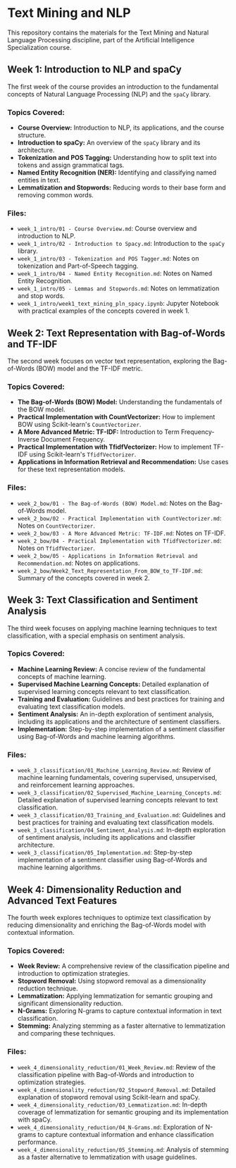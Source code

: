 # Text Mining and NLP

This repository contains the materials for the Text Mining and Natural Language Processing discipline, part of the Artificial Intelligence Specialization course.

## Week 1: Introduction to NLP and spaCy

The first week of the course provides an introduction to the fundamental concepts of Natural Language Processing (NLP) and the `spaCy` library.

### Topics Covered:

*   **Course Overview:** Introduction to NLP, its applications, and the course structure.
*   **Introduction to spaCy:** An overview of the `spaCy` library and its architecture.
*   **Tokenization and POS Tagging:** Understanding how to split text into tokens and assign grammatical tags.
*   **Named Entity Recognition (NER):** Identifying and classifying named entities in text.
*   **Lemmatization and Stopwords:** Reducing words to their base form and removing common words.

### Files:

*   `week_1_intro/01 - Course Overview.md`: Course overview and introduction to NLP.
*   `week_1_intro/02 - Introduction to Spacy.md`: Introduction to the `spaCy` library.
*   `week_1_intro/03 - Tokenization and POS Tagger.md`: Notes on tokenization and Part-of-Speech tagging.
*   `week_1_intro/04 - Named Entity Recognition.md`: Notes on Named Entity Recognition.
*   `week_1_intro/05 - Lemmas and Stopwords.md`: Notes on lemmatization and stop words.
*   `week_1_intro/week1_text_mining_pln_spacy.ipynb`: Jupyter Notebook with practical examples of the concepts covered in week 1.

## Week 2: Text Representation with Bag-of-Words and TF-IDF

The second week focuses on vector text representation, exploring the Bag-of-Words (BOW) model and the TF-IDF metric.

### Topics Covered:

*   **The Bag-of-Words (BOW) Model:** Understanding the fundamentals of the BOW model.
*   **Practical Implementation with CountVectorizer:** How to implement BOW using Scikit-learn's `CountVectorizer`.
*   **A More Advanced Metric: TF-IDF:** Introduction to Term Frequency-Inverse Document Frequency.
*   **Practical Implementation with TfidfVectorizer:** How to implement TF-IDF using Scikit-learn's `TfidfVectorizer`.
*   **Applications in Information Retrieval and Recommendation:** Use cases for these text representation models.

### Files:

*   `week_2_bow/01 - The Bag-of-Words (BOW) Model.md`: Notes on the Bag-of-Words model.
*   `week_2_bow/02 - Practical Implementation with CountVectorizer.md`: Notes on `CountVectorizer`.
*   `week_2_bow/03 - A More Advanced Metric: TF-IDF.md`: Notes on TF-IDF.
*   `week_2_bow/04 - Practical Implementation with TfidfVectorizer.md`: Notes on `TfidfVectorizer`.
*   `week_2_bow/05 - Applications in Information Retrieval and Recommendation.md`: Notes on applications.
*   `week_2_bow/Week2_Text_Representation_From_BOW_to_TF-IDF.md`: Summary of the concepts covered in week 2.

## Week 3: Text Classification and Sentiment Analysis

The third week focuses on applying machine learning techniques to text classification, with a special emphasis on sentiment analysis.

### Topics Covered:

*   **Machine Learning Review:** A concise review of the fundamental concepts of machine learning.
*   **Supervised Machine Learning Concepts:** Detailed explanation of supervised learning concepts relevant to text classification.
*   **Training and Evaluation:** Guidelines and best practices for training and evaluating text classification models.
*   **Sentiment Analysis:** An in-depth exploration of sentiment analysis, including its applications and the architecture of sentiment classifiers.
*   **Implementation:** Step-by-step implementation of a sentiment classifier using Bag-of-Words and machine learning algorithms.

### Files:

*   `week_3_classification/01_Machine_Learning_Review.md`: Review of machine learning fundamentals, covering supervised, unsupervised, and reinforcement learning approaches.
*   `week_3_classification/02_Supervised_Machine_Learning_Concepts.md`: Detailed explanation of supervised learning concepts relevant to text classification.
*   `week_3_classification/03_Training_and_Evaluation.md`: Guidelines and best practices for training and evaluating text classification models.
*   `week_3_classification/04_Sentiment_Analysis.md`: In-depth exploration of sentiment analysis, including its applications and classifier architecture.
*   `week_3_classification/05_Implementation.md`: Step-by-step implementation of a sentiment classifier using Bag-of-Words and machine learning algorithms.

## Week 4: Dimensionality Reduction and Advanced Text Features

The fourth week explores techniques to optimize text classification by reducing dimensionality and enriching the Bag-of-Words model with contextual information.

### Topics Covered:

*   **Week Review:** A comprehensive review of the classification pipeline and introduction to optimization strategies.
*   **Stopword Removal:** Using stopword removal as a dimensionality reduction technique.
*   **Lemmatization:** Applying lemmatization for semantic grouping and significant dimensionality reduction.
*   **N-Grams:** Exploring N-grams to capture contextual information in text classification.
*   **Stemming:** Analyzing stemming as a faster alternative to lemmatization and comparing these techniques.

### Files:

*   `week_4_dimensionality_reduction/01_Week_Review.md`: Review of the classification pipeline with Bag-of-Words and introduction to optimization strategies.
*   `week_4_dimensionality_reduction/02_Stopword_Removal.md`: Detailed explanation of stopword removal using Scikit-learn and spaCy.
*   `week_4_dimensionality_reduction/03_Lemmatization.md`: In-depth coverage of lemmatization for semantic grouping and its implementation with spaCy.
*   `week_4_dimensionality_reduction/04_N-Grams.md`: Exploration of N-grams to capture contextual information and enhance classification performance.
*   `week_4_dimensionality_reduction/05_Stemming.md`: Analysis of stemming as a faster alternative to lemmatization with usage guidelines.
